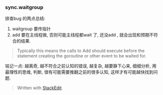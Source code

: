 ### sync.waitgroup

排查bug 的两点总结: 
1. waitgroup 要传指针
2. add 要在主线程做, 否则可能主线程都wait 了, 还没add , 就会出现和预期不符合的结果. 
>Typically this means the calls to Add should execute before the statement  creating the goroutine or other event to be waited for.

铭记一点: 越离奇, 越不符合之前认知的错误, 越复杂, 越要静下心来, 细细分析, 用最理性的思维, 判断, 很有可能需要推翻之前的很多认知, 这样才有可能越快找到问题. 

> Written with [StackEdit](https://stackedit.io/).
<!--stackedit_data:
eyJoaXN0b3J5IjpbMTgyNzQzNTE1MCwtNDM5ODAxOTcwXX0=
-->
